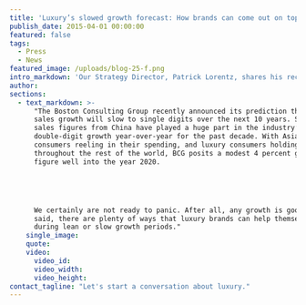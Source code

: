 ```yaml
---
title: 'Luxury’s slowed growth forecast: How brands can come out on top'
publish_date: 2015-04-01 00:00:00
featured: false
tags:
  - Press
  - News
featured_image: /uploads/blog-25-f.png
intro_markdown: 'Our Strategy Director, Patrick Lorentz, shares his recommendations for luxury brands weathering harsher economic times to come in an article that has been published in industry new source, Luxury Daily.​'
author:
sections:
  - text_markdown: >-
      "The Boston Consulting Group recently announced its prediction that luxury
      sales growth will slow to single digits over the next 10 years. Strong
      sales figures from China have played a huge part in the industry’s near
      double-digit growth year-over-year for the past decade. With Asian luxury
      consumers reeling in their spending, and luxury consumers holding steady
      throughout the rest of the world, BCG posits a modest 4 percent growth
      figure well into the year 2020.





      We certainly are not ready to panic. After all, any growth is good. That
      said, there are plenty of ways that luxury brands can help themselves
      during lean or slow growth periods."
    single_image:
    quote:
    video:
      video_id:
      video_width:
      video_height:
contact_tagline: "Let's start a conversation about luxury."
---
```



